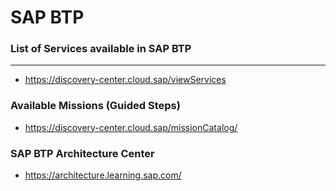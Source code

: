 # SAP BTP



### List of Services available in SAP BTP
--------
* https://discovery-center.cloud.sap/viewServices


### Available Missions (Guided Steps)
* https://discovery-center.cloud.sap/missionCatalog/

### SAP BTP Architecture Center
* https://architecture.learning.sap.com/
